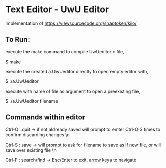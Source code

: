 # Text Editor - UwU Editor
Implementation of https://viewsourcecode.org/snaptoken/kilo/

## To Run:
execute the make command to compile UwUeditor.c file,

  $ make
  
execute the created a.UwUeditor directly to open empty editor with,

  $ ./a.UwUeditor
  
execute with name of file as argument to open a preexisting file,

  $ ./a.UwUeditor filename


## Commands within editor
Ctrl-Q : quit -> if not aldready saved will prompt to emter Ctrl-Q 3 times to confirm discarding changes \n

Ctrl-S : save -> will prompt to ask for filename to save as if new file, or will save over existing file \n

Ctrl-F : search/find -> Esc/Enter to exit, arrow keys to navigate
